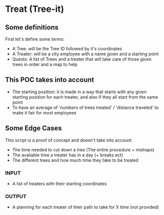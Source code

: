 # Treat (Tree-it)

## Some definitions
First let's define some terms:

- A Tree: will be the Tree ID followed by it's coordinates
- A Treater: will be a city employee with a name given and a starting point
- Quests: A list of Trees and a treater that will take care of those given trees in order and a map to help


## This POC takes into account
- The starting position: it is made in a way that starts with any given starting position for each treater, and also if they all start from the same point
- To have an average of 'numbers of trees treated' / 'distance traveled' to make it fair for most employees

## Some Edge Cases
This script is a proof of concept and doesn't take into account
- The time needed to cut down a tree (The entire procedure + mishaps)
- The available time a treater has in a day (+ breaks ect)
- The different trees and how much time they take to be treated

### INPUT

- A list of treaters with their starting coordinates

### OUTPUT 

- A planning for each treater of their path to take for X time (not provided)